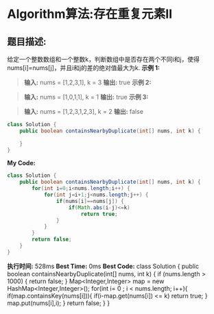 # Algorithm算法:存在重复元素II
## 题目描述:
给定一个整数数组和一个整数k，判断数组中是否存在两个不同i和j，使得nums[i]=nums[j]，并且i和j的差的绝对值最大为k.
**示例 1:**

> **输入:** nums = [1,2,3,1], k = 3
> **输出:** true
**示例 2:**

> **输入:** nums = [1,0,1,1], k = 1
> **输出:** true
**示例 3:**

> **输入:** nums = [1,2,3,1,2,3], k = 2
> **输出:** false

````java
class Solution {
    public boolean containsNearbyDuplicate(int[] nums, int k) {
    	
    }
}
````

**My Code:**
````java
class Solution {
    public boolean containsNearbyDuplicate(int[] nums, int k) {
        for(int i=0;i<nums.length;i++) {
			for(int j=i+1;j<nums.length;j++) {
				if(nums[i]==nums[j]) {
					if(Math.abs(i-j)<=k)
						return true;
				}
			}
		}
		return false;
    }
}
````

**执行时间:** 528ms
**Best Time:** 0ms
**Best Code:**
class Solution {
    public boolean containsNearbyDuplicate(int[] nums, int k) {
        if (nums.length > 1000) {
            return false;
        }
        Map<Integer,Integer> map = new HashMap<Integer,Integer>();
        for(int i= 0 ; i < nums.length; i++){
            if(map.containsKey(nums[i])){
                if(i-map.get(nums[i]) <= k) return true;
            }
            map.put(nums[i],i);
        }
        return false;
    }
}

